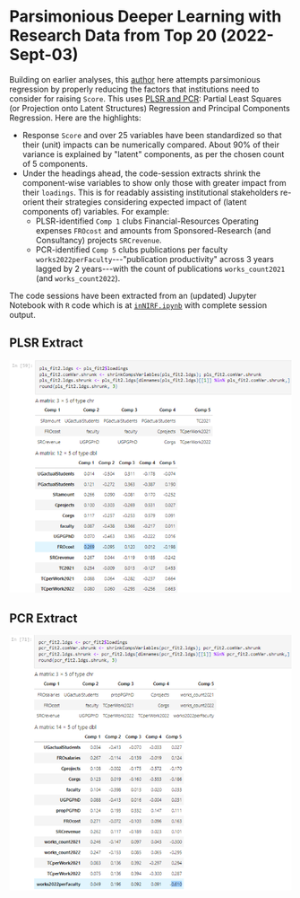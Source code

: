 # Parsimonious Deeper Learning with Research Data from Top 20 (2022-Sept-03)
Building on earlier analyses, this [author](mailto:yadevinit@gmail.com) here attempts parsimonious regression by properly reducing the factors that institutions need to consider for raising `Score`. This uses [PLSR and PCR](http://www.science.smith.edu/~jcrouser/SDS293/labs/lab11-r.html): Partial Least Squares (or Projection onto Latent Structures) Regression and Principal Components Regression. Here are the highlights:
-  Response `Score` and over 25 variables have been standardized so that their (unit) impacts can be numerically compared. About 90% of their variance is explained by "latent" components, as per the chosen count of 5 components.
-  Under the headings ahead, the code-session extracts shrink the component-wise variables to show only those with greater impact from their `loadings`. This is for readably assisting institutional stakeholders re-orient their strategies considering expected impact of (latent components of) variables. For example:
   +    PLSR-identified `Comp 1` clubs Financial-Resources Operating expenses `FROcost` and amounts from Sponsored-Research (and Consultancy) projects `SRCrevenue`.
   +    PCR-identified `Comp 5` clubs publications per faculty `works2022perFaculty`---"publication productivity" across 3 years lagged by 2 years---with the count of publications `works_count2021` (and `works_count2022`).

The code sessions have been extracted from an (updated) Jupyter Notebook with `R` code which is at [`inNIRF.ipynb`](./worldClass/inNIRF-2022Sept03-1811.ipynb) with complete session output.

## PLSR Extract
![](./worldClass/PLSRcomps.png)

## PCR Extract
![](./worldClass/PCRcomps.png)
